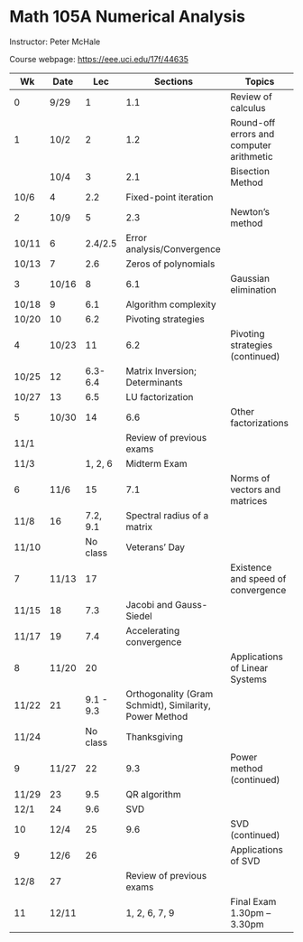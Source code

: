 # Math 105A Numerical Analysis 

Instructor: Peter McHale 

Course webpage: https://eee.uci.edu/17f/44635

Wk|Date|Lec|Sections|Topics
---|---|---|---|---
0|9/29|1|1.1|Review of calculus
1|10/2|2|1.2|Round-off errors and computer arithmetic
||10/4|3|2.1|Bisection Method
|10/6|4|2.2|Fixed-point iteration
2|10/9|5|2.3|Newton’s method
|10/11|6|2.4/2.5|Error analysis/Convergence
|10/13|7|2.6|Zeros of polynomials
3|10/16|8|6.1|Gaussian elimination
|10/18|9|6.1|Algorithm complexity
|10/20|10|6.2|Pivoting strategies
4|10/23|11|6.2|Pivoting strategies (continued)
|10/25|12|6.3-6.4|Matrix Inversion; Determinants
|10/27|13|6.5|LU factorization
5|10/30|14|6.6|Other factorizations
|11/1|||Review of previous exams
|11/3||1, 2, 6|Midterm Exam
6|11/6|15|7.1|Norms of vectors and matrices
|11/8|16|7.2, 9.1|Spectral radius of a matrix
|11/10||No class|Veterans’ Day
7|11/13|17||Existence and speed of convergence
|11/15|18|7.3|Jacobi and Gauss-Siedel
|11/17|19|7.4|Accelerating convergence
8|11/20|20||Applications of Linear Systems
|11/22|21|9.1 - 9.3|Orthogonality (Gram Schmidt), Similarity, Power Method
|11/24||No class|Thanksgiving
9|11/27|22|9.3|Power method (continued)
|11/29|23|9.5|QR algorithm
|12/1|24|9.6|SVD
10|12/4|25|9.6|SVD (continued)
9|12/6|26||Applications of SVD
|12/8|27||Review of previous exams
11|12/11||1, 2, 6, 7, 9|Final Exam 1.30pm – 3.30pm

